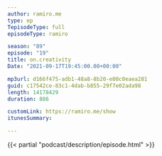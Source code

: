 ```yaml
---
author: ramiro.me
type: ep
TepisodeType: full
episodeType: ramiro

season: "89"
episode: "19"
title: on.creativity
Date: "2021-09-17T19:45:00.00+00:00"

mp3url: d166f475-adb1-48a8-8b20-e00c0eaea281
guid: c17542ce-83c1-4dab-b855-29f7e02ada98
length: 14178429
duration: 886

customLink: https://ramiro.me/show
itunesSummary:

---
```

{{< partial "podcast/description/episode.html" >}}
